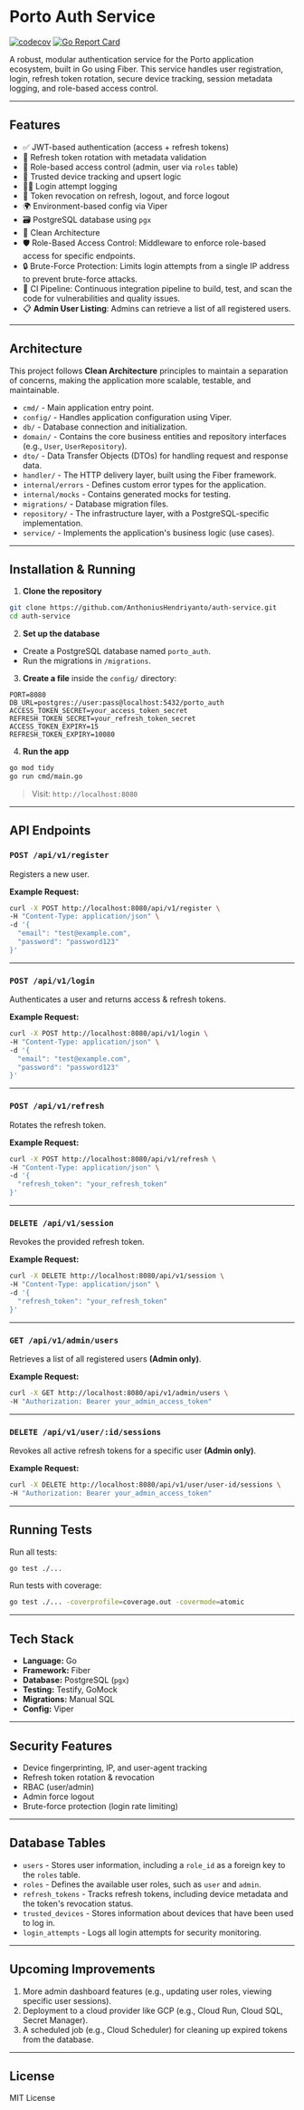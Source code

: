 # Porto Auth Service
[![codecov](https://codecov.io/github/AnthoniusHendriyanto/auth-service/graph/badge.svg?token=VV3CFWZG5G)](https://codecov.io/github/AnthoniusHendriyanto/auth-service)
[![Go Report Card](https://goreportcard.com/badge/github.com/AnthoniusHendriyanto/auth-service)](https://goreportcard.com/report/github.com/AnthoniusHendriyanto/auth-service)

A robust, modular authentication service for the Porto application ecosystem, built in Go using Fiber. This service handles user registration, login, refresh token rotation, secure device tracking, session metadata logging, and role-based access control.

---
## Features

- ✅ JWT-based authentication (access + refresh tokens)
- 🔁 Refresh token rotation with metadata validation
- 👤 Role-based access control (admin, user via `roles` table)
- 🧠 Trusted device tracking and upsert logic
- 🕵️‍♂️ Login attempt logging
- 🔐 Token revocation on refresh, logout, and force logout
- 🌍 Environment-based config via Viper
- 🗃️ PostgreSQL database using `pgx`
- 🧪 Clean Architecture
- 🛡️ Role-Based Access Control: Middleware to enforce role-based access for specific endpoints.
- 🔒 Brute-Force Protection: Limits login attempts from a single IP address to prevent brute-force attacks.
- 🔄 CI Pipeline: Continuous integration pipeline to build, test, and scan the code for vulnerabilities and quality issues.
- 📋 **Admin User Listing**: Admins can retrieve a list of all registered users.

---
## Architecture

This project follows **Clean Architecture** principles to maintain a separation of concerns, making the application more scalable, testable, and maintainable.

- `cmd/` - Main application entry point.
- `config/` - Handles application configuration using Viper.
- `db/` - Database connection and initialization.
- `domain/` - Contains the core business entities and repository interfaces (e.g., `User`, `UserRepository`).
- `dto/` - Data Transfer Objects (DTOs) for handling request and response data.
- `handler/` - The HTTP delivery layer, built using the Fiber framework.
- `internal/errors` - Defines custom error types for the application.
- `internal/mocks` - Contains generated mocks for testing.
- `migrations/` - Database migration files.
- `repository/` - The infrastructure layer, with a PostgreSQL-specific implementation.
- `service/` - Implements the application's business logic (use cases).

---

## Installation & Running

1. **Clone the repository**

```bash
git clone https://github.com/AnthoniusHendriyanto/auth-service.git
cd auth-service
```

2. **Set up the database**

- Create a PostgreSQL database named `porto_auth`.
- Run the migrations in `/migrations`.

3. **Create a file** inside the `config/` directory:

```env
PORT=8080
DB_URL=postgres://user:pass@localhost:5432/porto_auth
ACCESS_TOKEN_SECRET=your_access_token_secret
REFRESH_TOKEN_SECRET=your_refresh_token_secret
ACCESS_TOKEN_EXPIRY=15
REFRESH_TOKEN_EXPIRY=10080
```

4. **Run the app**

```bash
go mod tidy
go run cmd/main.go
```

> Visit: `http://localhost:8080`

---

## API Endpoints

### `POST /api/v1/register`

Registers a new user.

**Example Request:**

```bash
curl -X POST http://localhost:8080/api/v1/register \
-H "Content-Type: application/json" \
-d '{
  "email": "test@example.com",
  "password": "password123"
}'
```

---

### `POST /api/v1/login`

Authenticates a user and returns access & refresh tokens.

**Example Request:**

```bash
curl -X POST http://localhost:8080/api/v1/login \
-H "Content-Type: application/json" \
-d '{
  "email": "test@example.com",
  "password": "password123"
}'
```

---

### `POST /api/v1/refresh`

Rotates the refresh token.

**Example Request:**

```bash
curl -X POST http://localhost:8080/api/v1/refresh \
-H "Content-Type: application/json" \
-d '{
  "refresh_token": "your_refresh_token"
}'
```

---

### `DELETE /api/v1/session`

Revokes the provided refresh token.

**Example Request:**

```bash
curl -X DELETE http://localhost:8080/api/v1/session \
-H "Content-Type: application/json" \
-d '{
  "refresh_token": "your_refresh_token"
}'
```

---

### `GET /api/v1/admin/users`

Retrieves a list of all registered users **(Admin only)**.

**Example Request:**

```bash
curl -X GET http://localhost:8080/api/v1/admin/users \
-H "Authorization: Bearer your_admin_access_token"
```

---

### `DELETE /api/v1/user/:id/sessions`

Revokes all active refresh tokens for a specific user **(Admin only)**.

**Example Request:**

```bash
curl -X DELETE http://localhost:8080/api/v1/user/user-id/sessions \
-H "Authorization: Bearer your_admin_access_token"
```

---

## Running Tests

Run all tests:

```bash
go test ./...
```

Run tests with coverage:

```bash
go test ./... -coverprofile=coverage.out -covermode=atomic
```

---

## Tech Stack
- **Language:** Go
- **Framework:** Fiber
- **Database:** PostgreSQL (`pgx`)
- **Testing:** Testify, GoMock
- **Migrations:** Manual SQL
- **Config:** Viper

---

## Security Features
- Device fingerprinting, IP, and user-agent tracking
- Refresh token rotation & revocation
- RBAC (user/admin)
- Admin force logout
- Brute-force protection (login rate limiting)


---

## Database Tables
- `users` - Stores user information, including a `role_id` as a foreign key to the `roles` table.
- `roles` - Defines the available user roles, such as `user` and `admin`.
- `refresh_tokens` - Tracks refresh tokens, including device metadata and the token's revocation status.
- `trusted_devices` - Stores information about devices that have been used to log in.
- `login_attempts` - Logs all login attempts for security monitoring.

---

## Upcoming Improvements
1. More admin dashboard features (e.g., updating user roles, viewing specific user sessions).
2. Deployment to a cloud provider like GCP (e.g., Cloud Run, Cloud SQL, Secret Manager).
3. A scheduled job (e.g., Cloud Scheduler) for cleaning up expired tokens from the database.

---

## License
MIT License
